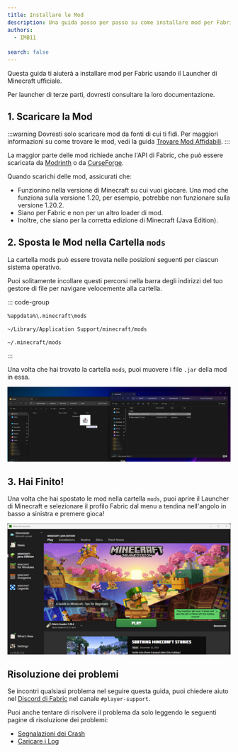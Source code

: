 ```yaml
---
title: Installare le Mod
description: Una guida passo per passo su come installare mod per Fabric.
authors:
  - IMB11

search: false
---
```


Questa guida ti aiuterà a installare mod per Fabric usando il Launcher di Minecraft ufficiale.

Per launcher di terze parti, dovresti consultare la loro documentazione.

## 1. Scaricare la Mod

:::warning
Dovresti solo scaricare mod da fonti di cui ti fidi. Per maggiori informazioni su come trovare le mod, vedi la guida [Trovare Mod Affidabili](./finding-mods).
:::

La maggior parte delle mod richiede anche l'API di Fabric, che può essere scaricata da [Modrinth](https://modrinth.com/mod/fabric-api) o da [CurseForge](https://curseforge.com/minecraft/mc-mods/fabric-api).

Quando scarichi delle mod, assicurati che:

- Funzionino nella versione di Minecraft su cui vuoi giocare. Una mod che funziona sulla versione 1.20, per esempio, potrebbe non funzionare sulla versione 1.20.2.
- Siano per Fabric e non per un altro loader di mod.
- Inoltre, che siano per la corretta edizione di Minecraft (Java Edition).

## 2. Sposta le Mod nella Cartella `mods`

La cartella mods può essere trovata nelle posizioni seguenti per ciascun sistema operativo.

Puoi solitamente incollare questi percorsi nella barra degli indirizzi del tuo gestore di file per navigare velocemente alla cartella.

::: code-group

```:no-line-numbers [Windows]
%appdata%\.minecraft\mods
```

```:no-line-numbers [macOS]
~/Library/Application Support/minecraft/mods
```

```:no-line-numbers [Linux]
~/.minecraft/mods
```

:::

Una volta che hai trovato la cartella `mods`, puoi muovere i file `.jar` della mod in essa.

![Mod installate nella cartella mods](/assets/players/installing-mods.png)

## 3. Hai Finito!

Una volta che hai spostato le mod nella cartella `mods`, puoi aprire il Launcher di Minecraft e selezionare il profilo Fabric dal menu a tendina nell'angolo in basso a sinistra e premere gioca!

![Launcher di Minecraft con il profilo Fabric selezionato](/assets/players/installing-fabric/launcher-screen.png)

## Risoluzione dei problemi

Se incontri qualsiasi problema nel seguire questa guida, puoi chiedere aiuto nel [Discord di Fabric](https://discord.gg/v6v4pMv) nel canale `#player-support`.

Puoi anche tentare di risolvere il problema da solo leggendo le seguenti pagine di risoluzione dei problemi:

- [Segnalazioni dei Crash](./troubleshooting/crash-reports)
- [Caricare i Log](./troubleshooting/uploading-logs)
